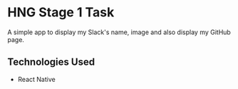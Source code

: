 # HNG Stage 1 Task

A simple app to display my Slack's name, image and also display my GitHub page.

## Technologies Used

- React Native
